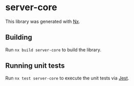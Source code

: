 # server-core

This library was generated with [Nx](https://nx.dev).

## Building

Run `nx build server-core` to build the library.

## Running unit tests

Run `nx test server-core` to execute the unit tests via [Jest](https://jestjs.io).
